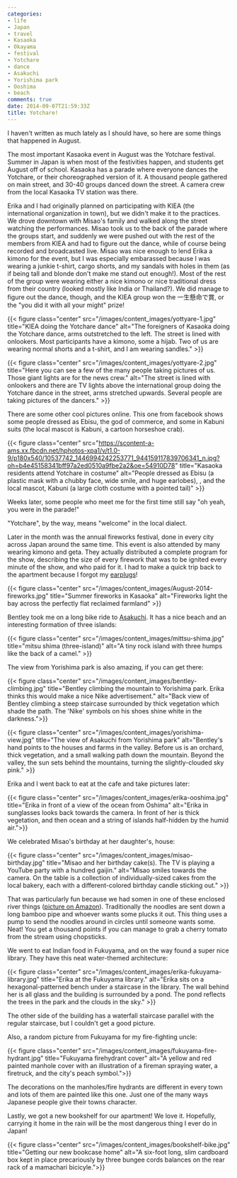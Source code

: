 ```yaml
---
categories:
- life
- Japan
- travel
- Kasaoka
- Okayama
- festival
- Yotchare
- dance
- Asakuchi
- Yorishima park
- Ooshima
- beach
comments: true
date: 2014-09-07T21:59:33Z
title: Yotchare!
---
```


I haven't written as much lately as I should have, so here are some things that happened in August.

The most important Kasaoka event in August was the Yotchare festival. Summer in Japan is when most of the festivities happen, and students get August off of school. Kasaoka has a parade where everyone dances the Yotchare, or their choreographed version of it. A thousand people gathered on main street, and 30-40 groups danced down the street. A camera crew from the local Kasaoka TV station was there.

Erika and I had originally planned on participating with KIEA (the international organization in town), but we didn't make it to the practices. We drove downtown with Misao's family and walked along the street watching the performances. Misao took us to the back of the parade where the groups start, and suddenly we were pushed out with the rest of the members from KIEA and had to figure out the dance, while of course being recorded and broadcasted live. Misao was nice enough to lend Erika a kimono for the event, but I was especially embarassed because I was wearing a junkie t-shirt, cargo shorts, and my sandals with holes in them (as if being tall and blonde don't make me stand out enough!). Most of the rest of the group were wearing either a nice kimono or nice traditional dress from their country (looked mostly like India or Thailand?). We did manage to figure out the dance, though, and the KIEA group won the 一生懸命で賞, or the "you did it with all your might" prize!

{{< figure class="center" src="/images/content_images/yottyare-1.jpg" title="KIEA doing the Yotchare dance" alt="The foreigners of Kasaoka doing the Yotchare dance, arms outstretched to the left. The street is lined with onlookers. Most participants have a kimono, some a hijab. Two of us are wearing normal shorts and a t-shirt, and I am wearing sandles." >}}

{{< figure class="center" src="/images/content_images/yottyare-2.jpg" title="Here you can see a few of the many people taking pictures of us. Those giant lights are for the news crew." alt="The street is lined with onlookers and there are TV lights above the international group doing the Yotchare dance in the street, arms stretched upwards. Several people are taking pictures of the dancers." >}}

There are some other cool pictures online. This one from facebook shows some people dressed as Ebisu, the god of commerce, and some in Kabuni suits (the local mascot is Kabuni, a cartoon horseshoe crab).

{{< figure class="center" src="https://scontent-a-ams.xx.fbcdn.net/hphotos-xpa1/v/t1.0-9/p180x540/10537742_1446994242253771_944159117839706341_n.jpg?oh=b4e45158341bff97a2ed0510a9fbe2a2&oe=54910D78" title="Kasaoka residents attend Yotchare in costume" alt="People dressed as Ebisu (a plastic mask with a chubby face, wide smile, and huge earlobes), , and the local mascot, Kabuni (a large cloth costume with a pointed tail)" >}}

Weeks later, some people who meet me for the first time still say "oh yeah, you were in the parade!"

"Yotchare", by the way, means "welcome" in the local dialect.

Later in the month was the annual fireworks festival, done in every city across Japan around the same time. This event is also attended by many wearing kimono and geta. They actually distributed a complete program for the show, describing the size of every firework that was to be ignited every minute of the show, and who paid for it. I had to make a quick trip back to the apartment because I forgot my [earplugs](https://en.wikipedia.org/wiki/Phonophobia)!

{{< figure class="center" src="/images/content_images/August-2014-fireworks.jpg" title="Summer fireworks in Kasaoka" alt="Fireworks light the bay across the perfectly flat reclaimed farmland" >}}

Bentley took me on a long bike ride to [Asakuchi](https://en.wikipedia.org/wiki/Asakuchi,_Okayama). It has a nice beach and an interesting formation of three islands:

{{< figure class="center" src="/images/content_images/mittsu-shima.jpg" title="mitsu shima (three-island)" alt="A tiny rock island with three humps like the back of a camel." >}}

The view from Yorishima park is also amazing, if you can get there:

{{< figure class="center" src="/images/content_images/bentley-climbing.jpg" title="Bentley climbing the mountain to Yorishima park. Erika thinks this would make a nice Nike advertisement." alt="Back view of Bentley climbing a steep staircase surrounded by thick vegetation which shade the path. The 'Nike' symbols on his shoes shine white in the darkness.">}}

{{< figure class="center" src="/images/content_images/yorishima-view.jpg" title="The view of Asakuchi from Yorishima park" alt="Bentley's hand points to the houses and farms in the valley. Before us is an orchard, thick vegetation, and a small walking path down the mountain. Beyond the valley, the sun sets behind the mountains, turning the slightly-clouded sky pink." >}}

Erika and I went back to eat at the cafe and take pictures later:

{{< figure class="center" src="/images/content_images/erika-ooshima.jpg" title="Erika in front of a view of the ocean from Oshima" alt="Erika in sunglasses looks back towards the camera. In front of her is thick vegetation, and then ocean and a string of islands half-hidden by the humid air.">}}

We celebrated Misao's birthday at her daughter's, house:

{{< figure class="center" src="/images/content_images/misao-birthday.jpg" title="Misao and her birthday cake(s). The TV is playing a YouTube party with a hundred gaijin." alt="Misao smiles towards the camera. On the table is a collection of individually-sized cakes from the local bakery, each with a different-colored birthday candle sticking out." >}}

That was particularly fun because we had somen in one of these enclosed river things ([picture on Amazon](http://www.amazon.co.jp/%E5%AE%B6%E5%BA%AD%E7%94%A8-%E3%81%9D%E3%81%86%E3%82%81%E3%82%93%E6%B5%81%E3%81%97%E5%99%A8-%E6%96%B0%E7%AB%B9%E5%8F%96%E7%89%A9%E8%AA%9E-%E6%B5%81%E3%81%97%E3%81%9D%E3%81%86%E3%82%81%E3%82%93%E6%A9%9F-%E6%B5%81%E3%81%97%E3%81%9D%E3%81%86%E3%82%81%E3%82%93%E5%99%A8/dp/B005C0EJP0)). Traditionally the noodles are sent down a long bamboo pipe and whoever wants some plucks it out. This thing uses a pump to send the noodles around in circles until someone wants some. Neat! You get a thousand points if you can manage to grab a cherry tomato from the stream using chopsticks.

We went to eat Indian food in Fukuyama, and on the way found a super nice library. They have this neat water-themed architecture:

{{< figure class="center" src="/images/content_images/erika-fukuyama-library.jpg" title="Erika at the Fukuyama library." alt="Erika sits on a hexagonal-patterned bench under a staircase in the library. The wall behind her is all glass and the building is surrounded by a pond. The pond reflects the trees in the park and the clouds in the sky." >}}

The other side of the building has a waterfall staircase parallel with the regular staircase, but I couldn't get a good picture.

Also, a random picture from Fukuyama for my fire-fighting uncle:

{{< figure class="center" src="/images/content_images/fukuyama-fire-hydrant.jpg" title="Fukuyama firehydrant cover" alt="A yellow and red painted manhole cover with an illustration of a fireman spraying water, a firetruck, and the city's peach symbol.">}}

The decorations on the manholes/fire hydrants are different in every town and lots of them are painted like this one. Just one of the many ways Japanese people give their towns character.

Lastly, we got a new bookshelf for our apartment! We love it. Hopefully, carrying it home in the rain will be the most dangerous thing I ever do in Japan!

{{< figure class="center" src="/images/content_images/bookshelf-bike.jpg" title="Getting our new bookcase home" alt="A six-foot long, slim cardboard box kept in place precariously by three bungee cords balances on the rear rack of a mamachari bicicyle.">}}
